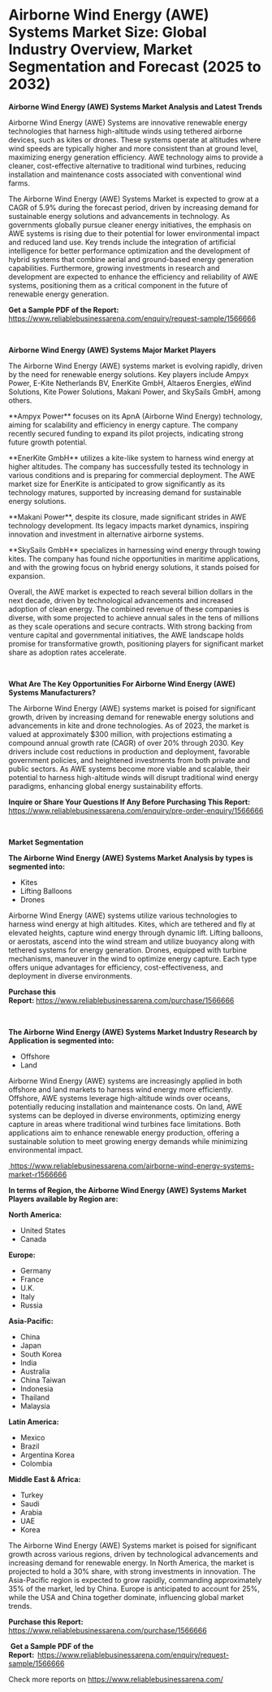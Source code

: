<p><h1>Airborne Wind Energy (AWE) Systems Market Size: Global Industry Overview, Market Segmentation and Forecast (2025 to 2032)</h1></p><p><strong>Airborne Wind Energy (AWE) Systems Market Analysis and Latest Trends</strong></p>
<p><p>Airborne Wind Energy (AWE) Systems are innovative renewable energy technologies that harness high-altitude winds using tethered airborne devices, such as kites or drones. These systems operate at altitudes where wind speeds are typically higher and more consistent than at ground level, maximizing energy generation efficiency. AWE technology aims to provide a cleaner, cost-effective alternative to traditional wind turbines, reducing installation and maintenance costs associated with conventional wind farms.</p><p>The Airborne Wind Energy (AWE) Systems Market is expected to grow at a CAGR of 5.9% during the forecast period, driven by increasing demand for sustainable energy solutions and advancements in technology. As governments globally pursue cleaner energy initiatives, the emphasis on AWE systems is rising due to their potential for lower environmental impact and reduced land use. Key trends include the integration of artificial intelligence for better performance optimization and the development of hybrid systems that combine aerial and ground-based energy generation capabilities. Furthermore, growing investments in research and development are expected to enhance the efficiency and reliability of AWE systems, positioning them as a critical component in the future of renewable energy generation.</p></p>
<p><strong>Get a Sample PDF of the Report:&nbsp;</strong> <a href="https://www.reliablebusinessarena.com/enquiry/request-sample/1566666?utm_campaign=3457&utm_medium=2&utm_source=Github&utm_content=ia&utm_term=22032025&utm_id=airborne-wind-energy-awe-systems">https://www.reliablebusinessarena.com/enquiry/request-sample/1566666</a></p>
<p>&nbsp;</p>
<p><strong>Airborne Wind Energy (AWE) Systems Major Market Players</strong></p>
<p><p>The Airborne Wind Energy (AWE) systems market is evolving rapidly, driven by the need for renewable energy solutions. Key players include Ampyx Power, E-Kite Netherlands BV, EnerKite GmbH, Altaeros Energies, eWind Solutions, Kite Power Solutions, Makani Power, and SkySails GmbH, among others. </p><p>**Ampyx Power** focuses on its ApnA (Airborne Wind Energy) technology, aiming for scalability and efficiency in energy capture. The company recently secured funding to expand its pilot projects, indicating strong future growth potential.</p><p>**EnerKite GmbH** utilizes a kite-like system to harness wind energy at higher altitudes. The company has successfully tested its technology in various conditions and is preparing for commercial deployment. The AWE market size for EnerKite is anticipated to grow significantly as its technology matures, supported by increasing demand for sustainable energy solutions.</p><p>**Makani Power**, despite its closure, made significant strides in AWE technology development. Its legacy impacts market dynamics, inspiring innovation and investment in alternative airborne systems.</p><p>**SkySails GmbH** specializes in harnessing wind energy through towing kites. The company has found niche opportunities in maritime applications, and with the growing focus on hybrid energy solutions, it stands poised for expansion.</p><p>Overall, the AWE market is expected to reach several billion dollars in the next decade, driven by technological advancements and increased adoption of clean energy. The combined revenue of these companies is diverse, with some projected to achieve annual sales in the tens of millions as they scale operations and secure contracts. With strong backing from venture capital and governmental initiatives, the AWE landscape holds promise for transformative growth, positioning players for significant market share as adoption rates accelerate.</p></p>
<p>&nbsp;</p>
<p><strong>What Are The Key Opportunities For Airborne Wind Energy (AWE) Systems Manufacturers?</strong></p>
<p><p>The Airborne Wind Energy (AWE) systems market is poised for significant growth, driven by increasing demand for renewable energy solutions and advancements in kite and drone technologies. As of 2023, the market is valued at approximately $300 million, with projections estimating a compound annual growth rate (CAGR) of over 20% through 2030. Key drivers include cost reductions in production and deployment, favorable government policies, and heightened investments from both private and public sectors. As AWE systems become more viable and scalable, their potential to harness high-altitude winds will disrupt traditional wind energy paradigms, enhancing global energy sustainability efforts.</p></p>
<p><strong>Inquire or Share Your Questions If Any Before Purchasing This Report:</strong> <a href="https://www.reliablebusinessarena.com/enquiry/pre-order-enquiry/1566666?utm_campaign=3457&utm_medium=2&utm_source=Github&utm_content=ia&utm_term=22032025&utm_id=airborne-wind-energy-awe-systems">https://www.reliablebusinessarena.com/enquiry/pre-order-enquiry/1566666</a></p>
<p>&nbsp;</p>
<p><strong>Market Segmentation</strong></p>
<p><strong>The Airborne Wind Energy (AWE) Systems Market Analysis by types is segmented into:</strong></p>
<p><ul><li>Kites</li><li>Lifting Balloons</li><li>Drones</li></ul></p>
<p><p>Airborne Wind Energy (AWE) systems utilize various technologies to harness wind energy at high altitudes. Kites, which are tethered and fly at elevated heights, capture wind energy through dynamic lift. Lifting balloons, or aerostats, ascend into the wind stream and utilize buoyancy along with tethered systems for energy generation. Drones, equipped with turbine mechanisms, maneuver in the wind to optimize energy capture. Each type offers unique advantages for efficiency, cost-effectiveness, and deployment in diverse environments.</p></p>
<p><strong>Purchase this Report:&nbsp;</strong><a href="https://www.reliablebusinessarena.com/purchase/1566666?utm_campaign=3457&utm_medium=2&utm_source=Github&utm_content=ia&utm_term=22032025&utm_id=airborne-wind-energy-awe-systems">https://www.reliablebusinessarena.com/purchase/1566666</a></p>
<p>&nbsp;</p>
<p><strong>The Airborne Wind Energy (AWE) Systems Market Industry Research by Application is segmented into:</strong></p>
<p><ul><li>Offshore</li><li>Land</li></ul></p>
<p><p>Airborne Wind Energy (AWE) systems are increasingly applied in both offshore and land markets to harness wind energy more efficiently. Offshore, AWE systems leverage high-altitude winds over oceans, potentially reducing installation and maintenance costs. On land, AWE systems can be deployed in diverse environments, optimizing energy capture in areas where traditional wind turbines face limitations. Both applications aim to enhance renewable energy production, offering a sustainable solution to meet growing energy demands while minimizing environmental impact.</p></p>
<p><a href="https://www.reliablebusinessarena.com/airborne-wind-energy-systems-market-r1566666?utm_campaign=3457&utm_medium=2&utm_source=Github&utm_content=ia&utm_term=22032025&utm_id=airborne-wind-energy-awe-systems">&nbsp;https://www.reliablebusinessarena.com/airborne-wind-energy-systems-market-r1566666</a></p>
<p><strong>In terms of Region, the Airborne Wind Energy (AWE) Systems Market Players available by Region are:</strong></p>
<p>
    <p> <strong> North America: </strong>
        <ul>
            <li>United States</li>
            <li>Canada</li>
        </ul>
        </p> 
    <p> <strong> Europe: </strong>
        <ul>
            <li>Germany</li>
            <li>France</li>
            <li>U.K.</li>
            <li>Italy</li>
            <li>Russia</li>
        </ul>
        </p> 
    <p> <strong> Asia-Pacific: </strong>
        <ul>
            <li>China</li>
            <li>Japan</li>
            <li>South Korea</li>
            <li>India</li>
            <li>Australia</li>
            <li>China Taiwan</li>
            <li>Indonesia</li>
            <li>Thailand</li>
            <li>Malaysia</li>
        </ul>
        </p> 
    <p> <strong> Latin America: </strong>
        <ul>
            <li>Mexico</li>
            <li>Brazil</li>
            <li>Argentina Korea</li>
            <li>Colombia</li>
        </ul>
        </p> 
    <p> <strong> Middle East & Africa: </strong>
        <ul>
            <li>Turkey</li>
            <li>Saudi</li>
            <li>Arabia</li>
            <li>UAE</li>
            <li>Korea</li>
        </ul>
    </p>
    </p>
<p><p>The Airborne Wind Energy (AWE) Systems market is poised for significant growth across various regions, driven by technological advancements and increasing demand for renewable energy. In North America, the market is projected to hold a 30% share, with strong investments in innovation. The Asia-Pacific region is expected to grow rapidly, commanding approximately 35% of the market, led by China. Europe is anticipated to account for 25%, while the USA and China together dominate, influencing global market trends.</p></p>
<p><strong>Purchase this Report: </strong><a href="https://www.reliablebusinessarena.com/purchase/1566666?utm_campaign=3457&utm_medium=2&utm_source=Github&utm_content=ia&utm_term=22032025&utm_id=airborne-wind-energy-awe-systems">https://www.reliablebusinessarena.com/purchase/1566666</a></p>
<p>&nbsp;<strong>Get a Sample PDF of the Report:&nbsp;&nbsp;</strong><a href="https://www.reliablebusinessarena.com/enquiry/request-sample/1566666?utm_campaign=3457&utm_medium=2&utm_source=Github&utm_content=ia&utm_term=22032025&utm_id=airborne-wind-energy-awe-systems">https://www.reliablebusinessarena.com/enquiry/request-sample/1566666</a></p>
<p><strong></strong></p>
<p>Check more reports on <a href="https://www.reliablebusinessarena.com/?utm_campaign=3457&utm_medium=2&utm_source=Github&utm_content=ia&utm_term=22032025&utm_id=airborne-wind-energy-awe-systems">https://www.reliablebusinessarena.com/</a></p>